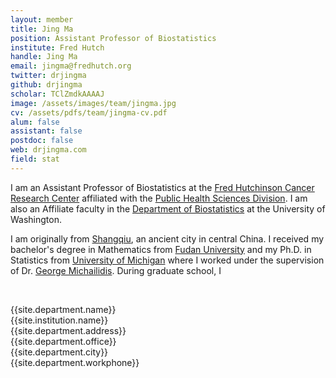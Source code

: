 ```yaml
---
layout: member
title: Jing Ma
position: Assistant Professor of Biostatistics
institute: Fred Hutch  
handle: Jing Ma
email: jingma@fredhutch.org
twitter: drjingma
github: drjingma
scholar: TClZmdkAAAAJ
image: /assets/images/team/jingma.jpg
cv: /assets/pdfs/team/jingma-cv.pdf
alum: false
assistant: false
postdoc: false
web: drjingma.com
field: stat
---
```


I am an Assistant Professor of Biostatistics at the [Fred Hutchinson Cancer Research Center](http://www.fhcrc.org/) affiliated with the [Public Health Sciences Division](https://www.fredhutch.org/en/research/divisions/public-health-sciences-division.html). I am also an Affiliate faculty in the [Department of Biostatistics](https://www.biostat.washington.edu/people/faculty) at the University of Washington. 

I am originally from [Shangqiu](https://en.wikipedia.org/wiki/Shangqiu), an ancient city in central China. I received my bachelor's degree in Mathematics from [Fudan University](https://www.fudan.edu.cn/en/) and my Ph.D. in Statistics from [University of Michigan](https://lsa.umich.edu/stats) where I worked under the supervision of Dr. [George Michailidis](https://informatics.research.ufl.edu/homepage/about-us/michailidis.html). During graduate school, I   

<br>

{{site.department.name}}<br>
{{site.institution.name}}<br>
{{site.department.address}}<br>
{{site.department.office}}<br>
{{site.department.city}}<br>
{{site.department.workphone}}




